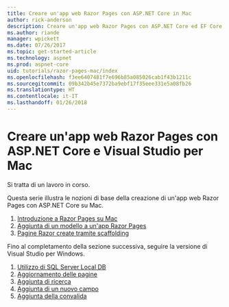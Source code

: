 ```yaml
---
title: Creare un'app web Razor Pages con ASP.NET Core in Mac
author: rick-anderson
description: Creare un'app web Razor Pages con ASP.NET Core ed EF Core.
ms.author: riande
manager: wpickett
ms.date: 07/26/2017
ms.topic: get-started-article
ms.technology: aspnet
ms.prod: aspnet-core
uid: tutorials/razor-pages-mac/index
ms.openlocfilehash: f3ee6407481f7e696b85a085026cab1f43b1211c
ms.sourcegitcommit: 09b342b45e7372ba9ebf17f35eee331e5a08fb26
ms.translationtype: HT
ms.contentlocale: it-IT
ms.lasthandoff: 01/26/2018
---
```

# <a name="create-a-razor-pages-web-app-with-aspnet-core-and-visual-studio-for-mac"></a>Creare un'app web Razor Pages con ASP.NET Core e Visual Studio per Mac

Si tratta di un lavoro in corso.

Questa serie illustra le nozioni di base della creazione di un'app web Razor Pages con ASP.NET Core su Mac.

1. [Introduzione a Razor Pages su Mac](xref:tutorials/razor-pages-mac/razor-pages-start)
1. [Aggiunta di un modello a un'app Razor Pages](xref:tutorials/razor-pages-mac/model)
1. [Pagine Razor create tramite scaffolding](xref:tutorials/razor-pages-mac/page)


Fino al completamento della sezione successiva, seguire la versione di Visual Studio per Windows.

1. [Utilizzo di SQL Server Local DB](xref:tutorials/razor-pages/sql)
1. [Aggiornamento delle pagine](xref:tutorials/razor-pages/da1)
1. [Aggiunta di ricerca](xref:tutorials/razor-pages/search)
1. [Aggiunta di un nuovo campo](xref:tutorials/razor-pages/new-field)
1. [Aggiunta della convalida](xref:tutorials/razor-pages/validation)
